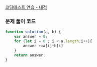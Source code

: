 [코딩테스트 연습 - 내적](https://school.programmers.co.kr/learn/courses/30/lessons/70128)

### 문제 풀이 코드

```jsx
function solution(a, b) {
    var answer = 0;
    for (let i = 0 ; i < a.length;i++){
        answer +=a[i]*b[i]
    }
    return answer;
}
```